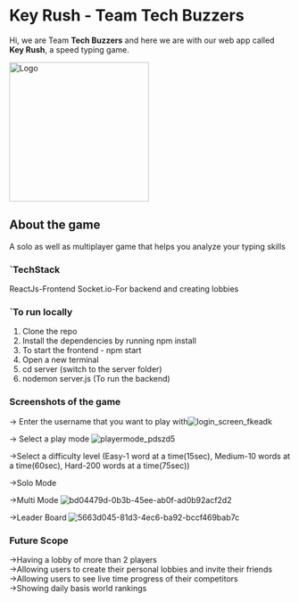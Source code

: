 # Key Rush - Team Tech Buzzers

Hi, we are Team **Tech Buzzers** and here we are with our web app called **Key Rush**, a speed typing game.  

<img src="https://github.com/simmithapad/TechBuzzers/assets/96862654/bbb5925f-481b-43c8-a22f-4c13da91dcb5" alt="Logo" width="250" height="250">




## About the game
A solo as well as multiplayer game that helps you analyze your typing skills


### `TechStack
ReactJs-Frontend
Socket.io-For backend and creating lobbies

### `To run locally

1. Clone the repo
2. Install the dependencies by running npm install
3. To start the frontend - npm start
4. Open a new terminal
5. cd server (switch to the server folder)
6. nodemon server.js (To run the backend)

### Screenshots of the game
-> Enter the username that you want to play with![login_screen_fkeadk](https://github.com/simmithapad/TechBuzzers/assets/104771630/436ff12e-22fe-4511-bc2b-ba2316e645e1)

-> Select a play mode
![playermode_pdszd5](https://github.com/simmithapad/TechBuzzers/assets/104771630/d9bb7110-0f00-45d7-8832-7a75949e231a)


->Select a difficulty level (Easy-1 word at a time(15sec), Medium-10 words at a time(60sec), Hard-200 words at a time(75sec))

->Solo Mode

->Multi Mode
![bd04479d-0b3b-45ee-ab0f-ad0b92acf2d2](https://github.com/simmithapad/TechBuzzers/assets/104771630/2df4904b-146e-48cf-95b7-ad662c4edbc7)

->Leader Board
![5663d045-81d3-4ec6-ba92-bccf469bab7c](https://github.com/simmithapad/TechBuzzers/assets/104771630/e95e313d-b20e-44ab-bcca-5f9c66eaf946)





### Future Scope
->Having a lobby of more than 2 players  
->Allowing users to create their personal lobbies and invite their friends  
->Allowing users to see live time progress of their competitors  
->Showing daily basis world rankings  
